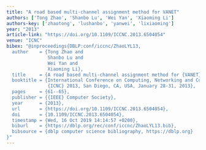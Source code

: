 ```yaml
---
title: "A road based multi-channel assignment method for VANET"
authors: ['Tong Zhao', 'Shanbo Lu', 'Wei Yan', 'Xiaoming Li']
authors-key: ['zhaotong', 'lushanbo', 'yanwei', 'lixiaoming']
year: "2013"
article-link: "https://doi.org/10.1109/ICCNC.2013.6504054"
venue: "ICNC"
bibex: "@inproceedings{DBLP:conf/iccnc/ZhaoLYL13,
  author    = {Tong Zhao and
               Shanbo Lu and
               Wei Yan and
               Xiaoming Li},
  title     = {A road based multi-channel assignment method for {VANET}},
  booktitle = {International Conference on Computing, Networking and Communications,
               {ICNC} 2013, San Diego, CA, USA, January 28-31, 2013},
  pages     = {61--65},
  publisher = {{IEEE} Computer Society},
  year      = {2013},
  url       = {https://doi.org/10.1109/ICCNC.2013.6504054},
  doi       = {10.1109/ICCNC.2013.6504054},
  timestamp = {Wed, 16 Oct 2019 14:14:57 +0200},
  biburl    = {https://dblp.org/rec/conf/iccnc/ZhaoLYL13.bib},
  bibsource = {dblp computer science bibliography, https://dblp.org}
}"
---
```

